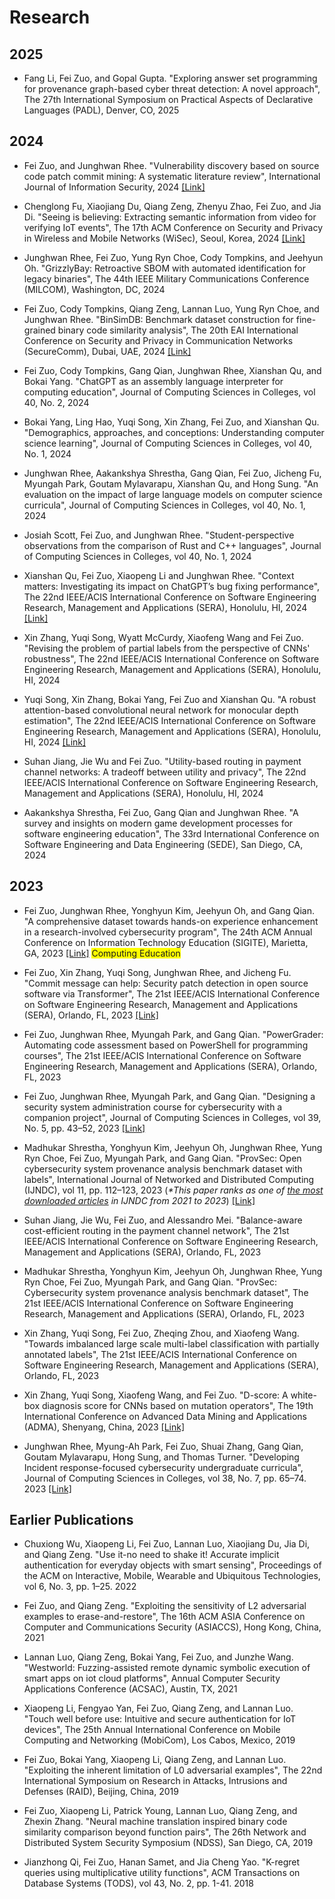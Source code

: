# Research

## 2025

- Fang Li, Fei Zuo, and Gopal Gupta. "Exploring answer set programming for provenance graph-based cyber threat detection: A novel approach", The 27th International Symposium on Practical Aspects of Declarative Languages (PADL), Denver, CO, 2025


## 2024

- Fei Zuo, and Junghwan Rhee. "Vulnerability discovery based on source code patch commit mining: A systematic literature review", International Journal of Information Security, 2024 [\[Link\]](https://github.com/fzuo/Patch-Commits-Study/blob/master/papers/patch_commit_mining_review.pdf)

- Chenglong Fu, Xiaojiang Du, Qiang Zeng, Zhenyu Zhao, Fei Zuo, and Jia Di. "Seeing is believing: Extracting semantic information from video for verifying IoT events", The 17th ACM Conference on Security and Privacy in Wireless and Mobile Networks (WiSec), Seoul, Korea, 2024 [\[Link\]](https://dl.acm.org/doi/abs/10.1145/3643833.3656124)

- Junghwan Rhee, Fei Zuo, Yung Ryn Choe, Cody Tompkins, and Jeehyun Oh. "GrizzlyBay: Retroactive SBOM with automated identification for legacy binaries", The 44th IEEE Military Communications Conference (MILCOM), Washington, DC, 2024

- Fei Zuo, Cody Tompkins, Qiang Zeng, Lannan Luo, Yung Ryn Choe, and Junghwan Rhee. "BinSimDB: Benchmark dataset construction for fine-grained binary code similarity analysis", The 20th EAI International Conference on Security and Privacy in Communication Networks (SecureComm), Dubai, UAE, 2024 [\[Link\]](https://arxiv.org/abs/2410.10163)

- Fei Zuo, Cody Tompkins, Gang Qian, Junghwan Rhee, Xianshan Qu, and Bokai Yang. "ChatGPT as an assembly language interpreter for computing education", Journal of Computing Sciences in Colleges, vol 40, No. 2, 2024

- Bokai Yang, Ling Hao, Yuqi Song, Xin Zhang, Fei Zuo, and Xianshan Qu. "Demographics, approaches, and conceptions: Understanding computer science learning", Journal of Computing Sciences in Colleges, vol 40, No. 1, 2024

- Junghwan Rhee, Aakankshya Shrestha, Gang Qian, Fei Zuo, Jicheng Fu, Myungah Park, Goutam Mylavarapu, Xianshan Qu, and Hong Sung. "An evaluation on the impact of large language models on computer science curricula", Journal of Computing Sciences in Colleges, vol 40, No. 1, 2024

- Josiah Scott, Fei Zuo, and Junghwan Rhee. "Student-perspective observations from the comparison of Rust and C++ languages", Journal of Computing Sciences in Colleges, vol 40, No. 1, 2024

- Xianshan Qu, Fei Zuo, Xiaopeng Li and Junghwan Rhee. "Context matters: Investigating its impact on ChatGPT’s bug fixing performance", The 22nd IEEE/ACIS International Conference on Software Engineering Research, Management and Applications (SERA), Honolulu, HI, 2024 [\[Link\]](https://github.com/fzuo/Patch-Commits-Study/blob/master/papers/Context_Matters_Investigating_Its_Impact_on_ChatGPTs_Bug_Fixing_Performance.pdf)

- Xin Zhang, Yuqi Song, Wyatt McCurdy, Xiaofeng Wang and Fei Zuo. "Revising the problem of partial labels from the perspective of CNNs' robustness", The 22nd IEEE/ACIS International Conference on Software Engineering Research, Management and Applications (SERA), Honolulu, HI, 2024

- Yuqi Song, Xin Zhang, Bokai Yang, Fei Zuo and Xianshan Qu. "A robust attention-based convolutional neural network for monocular depth estimation", The 22nd IEEE/ACIS International Conference on Software Engineering Research, Management and Applications (SERA), Honolulu, HI, 2024 [\[Link\]](https://github.com/fzuo/Patch-Commits-Study/blob/master/papers/A_Robust_Attention-based_Convolutional_Neural_Network_for_Monocular_Depth_Estimation.pdf)

- Suhan Jiang, Jie Wu and Fei Zuo. "Utility-based routing in payment channel networks: A tradeoff between utility and privacy", The 22nd IEEE/ACIS International Conference on Software Engineering Research, Management and Applications (SERA), Honolulu, HI, 2024

- Aakankshya Shrestha, Fei Zuo, Gang Qian and Junghwan Rhee. "A survey and insights on modern game development processes for software engineering education", The 33rd International Conference on Software Engineering and Data Engineering (SEDE), San Diego, CA, 2024

## 2023

- Fei Zuo, Junghwan Rhee, Yonghyun Kim, Jeehyun Oh, and Gang Qian. "A comprehensive dataset towards hands-on experience enhancement in a research-involved cybersecurity program", The 24th ACM Annual Conference on Information Technology Education (SIGITE), Marietta, GA, 2023 [\[Link\]](https://dl.acm.org/doi/10.1145/3585059.3611416) <font style="background: yellow">Computing Education</font>

- Fei Zuo, Xin Zhang, Yuqi Song, Junghwan Rhee, and Jicheng Fu. "Commit message can help: Security patch detection in open source software via Transformer", The 21st IEEE/ACIS International Conference on Software Engineering Research, Management and Applications (SERA), Orlando, FL, 2023 [\[Link\]](https://github.com/fzuo/Patch-Commits-Study/blob/master/papers/Commit_Message_Can_Help.pdf)

- Fei Zuo, Junghwan Rhee, Myungah Park, and Gang Qian. "PowerGrader: Automating code assessment based on PowerShell for programming courses", The 21st IEEE/ACIS International Conference on Software Engineering Research, Management and Applications (SERA), Orlando, FL, 2023

- Fei Zuo, Junghwan Rhee, Myungah Park, and Gang Qian. "Designing a security system administration course for cybersecurity with a companion project", Journal of Computing Sciences in Colleges, vol 39, No. 5, pp. 43–52, 2023 [\[Link\]](https://dl.acm.org/doi/pdf/10.5555/3637068.3637072)

- Madhukar Shrestha, Yonghyun Kim, Jeehyun Oh, Junghwan Rhee, Yung Ryn Choe, Fei Zuo, Myungah Park, and Gang Qian. "ProvSec: Open cybersecurity system provenance analysis benchmark dataset with labels", International Journal of Networked and Distributed Computing (IJNDC), vol 11, pp. 112–123, 2023 (*\*This paper ranks as one of* [*the most downloaded articles*](https://link.springer.com/journal/44227/updates/27329374) *in IJNDC from 2021 to 2023*) [\[Link\]](https://link.springer.com/article/10.1007/s44227-023-00014-9) 

- Suhan Jiang, Jie Wu, Fei Zuo, and Alessandro Mei. "Balance-aware cost-efficient routing in the payment channel network", The 21st IEEE/ACIS International Conference on Software Engineering Research, Management and Applications (SERA), Orlando, FL, 2023

- Madhukar Shrestha, Yonghyun Kim, Jeehyun Oh, Junghwan Rhee, Yung Ryn Choe, Fei Zuo, Myungah Park, and Gang Qian. "ProvSec: Cybersecurity system provenance analysis benchmark dataset", The 21st IEEE/ACIS International Conference on Software Engineering Research, Management and Applications (SERA), Orlando, FL, 2023

- Xin Zhang, Yuqi Song, Fei Zuo, Zheqing Zhou, and Xiaofeng Wang. "Towards imbalanced large scale multi-label classification with partially annotated labels", The 21st IEEE/ACIS International Conference on Software Engineering Research, Management and Applications (SERA), Orlando, FL, 2023

- Xin Zhang, Yuqi Song, Xiaofeng Wang, and Fei Zuo. "D-score: A white-box diagnosis score for CNNs based on mutation operators", The 19th International Conference on Advanced Data Mining and Applications (ADMA), Shenyang, China, 2023 [\[Link\]](https://link.springer.com/chapter/10.1007/978-3-031-46677-9_24)

- Junghwan Rhee, Myung-Ah Park, Fei Zuo, Shuai Zhang, Gang Qian, Goutam Mylavarapu, Hong Sung, and Thomas Turner. "Developing Incident response-focused cybersecurity undergraduate curricula", Journal of Computing Sciences in Colleges, vol 38, No. 7, pp. 65–74. 2023 [\[Link\]](https://dl.acm.org/doi/pdf/10.5555/3606431.3606438)

## Earlier Publications

- Chuxiong Wu, Xiaopeng Li, Fei Zuo, Lannan Luo, Xiaojiang Du, Jia Di, and Qiang Zeng. "Use it-no need to shake it! Accurate implicit authentication for everyday objects with smart sensing", Proceedings of the ACM on Interactive, Mobile, Wearable and Ubiquitous Technologies, vol 6, No. 3, pp. 1–25. 2022

- Fei Zuo, and Qiang Zeng. "Exploiting the sensitivity of L2 adversarial examples to erase-and-restore", The 16th ACM ASIA Conference on Computer and Communications Security (ASIACCS), Hong Kong, China, 2021

- Lannan Luo, Qiang Zeng, Bokai Yang, Fei Zuo, and Junzhe Wang. "Westworld: Fuzzing-assisted remote dynamic symbolic execution of smart apps on iot cloud platforms", Annual Computer Security Applications Conference (ACSAC), Austin, TX, 2021

- Xiaopeng Li, Fengyao Yan, Fei Zuo, Qiang Zeng, and Lannan Luo. "Touch well before use: Intuitive and secure authentication for IoT devices", The 25th Annual International Conference on Mobile Computing and Networking (MobiCom), Los Cabos, Mexico, 2019

- Fei Zuo, Bokai Yang, Xiaopeng Li, Qiang Zeng, and Lannan Luo. "Exploiting the inherent limitation of L0 adversarial examples", The 22nd International Symposium on Research in Attacks, Intrusions and Defenses (RAID), Beijing, China, 2019

- Fei Zuo, Xiaopeng Li, Patrick Young, Lannan Luo, Qiang Zeng, and Zhexin Zhang. "Neural machine translation inspired binary code similarity comparison beyond function pairs", The 26th Network and Distributed System Security Symposium (NDSS), San Diego, CA, 2019

- Jianzhong Qi, Fei Zuo, Hanan Samet, and Jia Cheng Yao. "K-regret queries using multiplicative utility functions", ACM Transactions on Database Systems (TODS), vol 43, No. 2, pp. 1-41. 2018